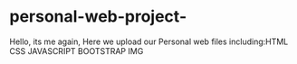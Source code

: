 # personal-web-project-
Hello, its me again, Here we upload our Personal web files including:HTML CSS JAVASCRIPT BOOTSTRAP IMG 
